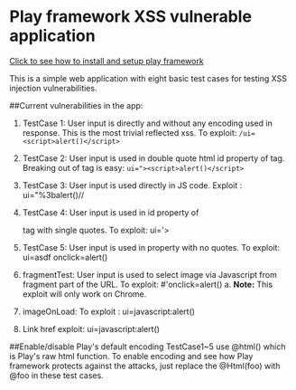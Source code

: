# Play framework XSS vulnerable application

[Click to see how to install and setup play framework](https://playframework.com/documentation/2.5.x/Installing)

This is a simple web application with eight basic test cases for testing XSS injection vulnerabilities.

##Current vulnerabilities in the app:

1. TestCase 1: User input is directly and without any encoding used in response. This is the most trivial reflected xss.
To exploit: `/ui=<script>alert()</script>`

2. TestCase 2: User input is used in double quote html id property of tag. Breaking out of tag is easy: `ui="><script>alert()</script>`

3. TestCase 3: User input is used directly in JS code. Exploit : ui="%3balert()//
 
4. TestCase 4: User input is used in id property of <p> tag with single quotes. To exploit: ui='><script>alert()</script>

5. TestCase 5: User input is used in property with no quotes. To exploit: ui=asdf onclick=alert()
 
6. fragmentTest: User input is used to select image via Javascript from fragment part of the URL. To exploit: #'onclick=alert() a.
**Note:** This exploit will only work on Chrome.

7. imageOnLoad: To exploit : ui=javascript:alert()

8. Link href exploit: ui=javascript:alert()

##Enable/disable Play's default encoding
TestCase1~5 use @html() which is Play's raw html function. To enable encoding and see how Play framework protects against the attacks, just
replace the @Html(foo) with @foo in these test cases.
